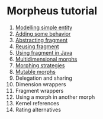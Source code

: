 # Morpheus tutorial

1. [Modelling simple entity](https://github.com/zslajchrt/morpheus-tutor/wiki/SimpleEntity)
2. [Adding some behavior](https://github.com/zslajchrt/morpheus-tutor/wiki/SimpleEntityWithBehavior)
3. [Abstracting fragment](https://github.com/zslajchrt/morpheus-tutor/wiki/AbstractingFragment)
4. [Reusing fragment](https://github.com/zslajchrt/morpheus-tutor/wiki/ReusingFragment)
5. [Using fragment in Java](https://github.com/zslajchrt/morpheus-tutor/wiki/MorphsInJava)
6. [Multidimensional morphs](https://github.com/zslajchrt/morpheus-tutor/wiki/MultipleDimensions)
7. [Morphing strategies](https://github.com/zslajchrt/morpheus-tutor/wiki/MorphingStrategies)
8. [Mutable morphs](https://github.com/zslajchrt/morpheus-tutor/wiki/MutableMorphs)
9. Delegation and sharing
10. Dimension wrappers
11. Fragment wrappers
12. Using a morph in another morph
13. Kernel references
14. Rating alternatives
